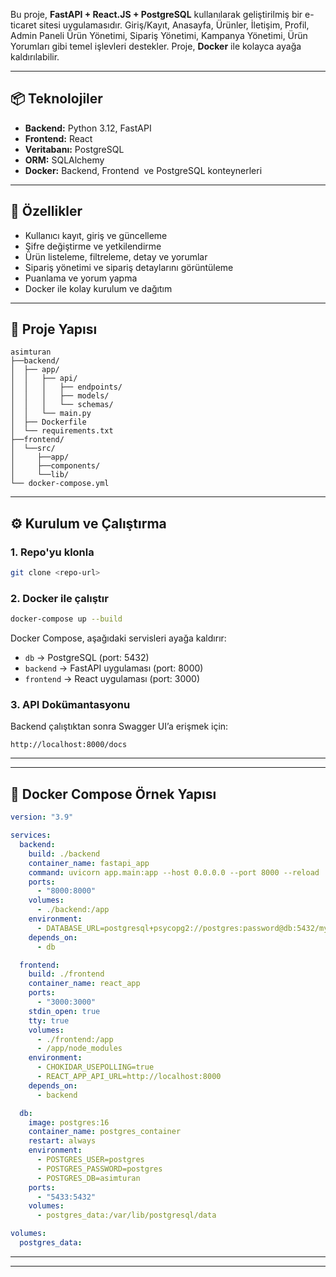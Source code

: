 Bu proje, **FastAPI + React.JS + PostgreSQL** kullanılarak geliştirilmiş bir e-ticaret sitesi uygulamasıdır. Giriş/Kayıt, Anasayfa, Ürünler, İletişim, Profil, Admin Paneli Ürün Yönetimi, Sipariş Yönetimi, Kampanya Yönetimi, Ürün Yorumları gibi temel işlevleri destekler. Proje, **Docker** ile kolayca ayağa kaldırılabilir.

---

## 📦 Teknolojiler

- **Backend:** Python 3.12, FastAPI
- **Frontend:** React 
- **Veritabanı:** PostgreSQL
- **ORM:** SQLAlchemy
- **Docker:** Backend, Frontend  ve PostgreSQL konteynerleri



---

## 🚀 Özellikler

- Kullanıcı kayıt, giriş ve güncelleme
- Şifre değiştirme ve yetkilendirme
- Ürün listeleme, filtreleme, detay ve yorumlar
- Sipariş yönetimi ve sipariş detaylarını görüntüleme
- Puanlama ve yorum yapma
- Docker ile kolay kurulum ve dağıtım

---

## 📁 Proje Yapısı

```
asimturan
├──backend/
│  ├── app/
│  │   ├── api/
│  │   │   ├── endpoints/   
│  │   │   ├── models/          
│  │   │   └── schemas/         
│  │   └── main.py          
│  ├── Dockerfile
│  └── requirements.txt
├──frontend/
│  └──src/
│     ├──app/
│     ├──components/
│     └──lib/
└── docker-compose.yml
```

---

## ⚙️ Kurulum ve Çalıştırma

### 1. Repo'yu klonla

```bash
git clone <repo-url>
```

### 2. Docker ile çalıştır

```bash
docker-compose up --build
```

Docker Compose, aşağıdaki servisleri ayağa kaldırır:

- `db` → PostgreSQL (port: 5432)
- `backend` → FastAPI uygulaması (port: 8000)
- `frontend` → React uygulaması (port: 3000)

### 3. API Dokümantasyonu

Backend çalıştıktan sonra Swagger UI’a erişmek için:

```
http://localhost:8000/docs
```

---

---

## 🧩 Docker Compose Örnek Yapısı

```yaml
version: "3.9"

services:
  backend:
    build: ./backend
    container_name: fastapi_app
    command: uvicorn app.main:app --host 0.0.0.0 --port 8000 --reload
    ports:
      - "8000:8000"
    volumes:
      - ./backend:/app
    environment:
      - DATABASE_URL=postgresql+psycopg2://postgres:password@db:5432/mydb
    depends_on:
      - db

  frontend:
    build: ./frontend
    container_name: react_app
    ports:
      - "3000:3000"
    stdin_open: true
    tty: true
    volumes:
      - ./frontend:/app
      - /app/node_modules
    environment:
      - CHOKIDAR_USEPOLLING=true
      - REACT_APP_API_URL=http://localhost:8000
    depends_on:
      - backend

  db:
    image: postgres:16
    container_name: postgres_container
    restart: always
    environment:
      - POSTGRES_USER=postgres
      - POSTGRES_PASSWORD=postgres
      - POSTGRES_DB=asimturan
    ports:
      - "5433:5432"
    volumes:
      - postgres_data:/var/lib/postgresql/data

volumes:
  postgres_data:


```

---

---

